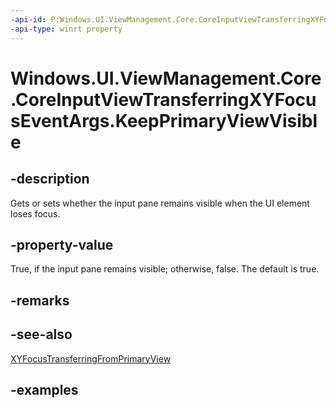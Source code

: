 ```yaml
---
-api-id: P:Windows.UI.ViewManagement.Core.CoreInputViewTransferringXYFocusEventArgs.KeepPrimaryViewVisible
-api-type: winrt property
---
```


<!-- Property syntax.
public bool KeepPrimaryViewVisible { get;  set; }
-->

# Windows.UI.ViewManagement.Core.CoreInputViewTransferringXYFocusEventArgs.KeepPrimaryViewVisible

## -description

Gets or sets whether the input pane remains visible when the UI element loses focus.

## -property-value

True, if the input pane remains visible; otherwise, false. The default is true.

## -remarks

## -see-also

[XYFocusTransferringFromPrimaryView](coreinputview_xyfocustransferringfromprimaryview.md)

## -examples
